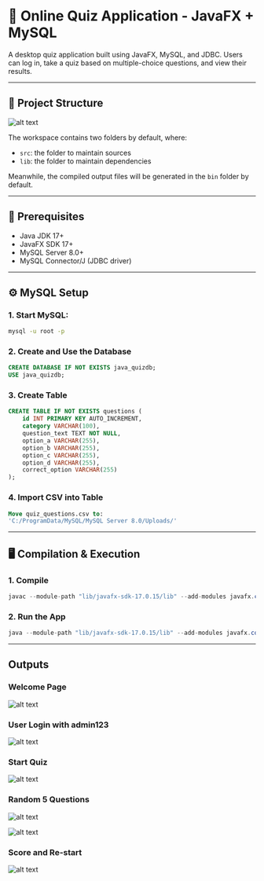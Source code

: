 # 🧠 Online Quiz Application - JavaFX + MySQL

A desktop quiz application built using JavaFX, MySQL, and JDBC. Users can log in, take a quiz based on multiple-choice questions, and view their results.

---

## 📁 Project Structure

![alt text](image-6.png)

The workspace contains two folders by default, where:

- `src`: the folder to maintain sources
- `lib`: the folder to maintain dependencies

Meanwhile, the compiled output files will be generated in the `bin` folder by default.

---

## 🔧 Prerequisites

- Java JDK 17+
- JavaFX SDK 17+
- MySQL Server 8.0+
- MySQL Connector/J (JDBC driver)

---

## ⚙️ MySQL Setup

### 1. Start MySQL:

```bash
mysql -u root -p

```

### 2. Create and Use the Database

```sql
CREATE DATABASE IF NOT EXISTS java_quizdb;
USE java_quizdb;

```

### 3. Create Table

```sql
CREATE TABLE IF NOT EXISTS questions (
    id INT PRIMARY KEY AUTO_INCREMENT,
    category VARCHAR(100),
    question_text TEXT NOT NULL,
    option_a VARCHAR(255),
    option_b VARCHAR(255),
    option_c VARCHAR(255),
    option_d VARCHAR(255),
    correct_option VARCHAR(255)
);

```

### 4. Import CSV into Table

```sql
Move quiz_questions.csv to:
'C:/ProgramData/MySQL/MySQL Server 8.0/Uploads/'
```

---

## 🖥️ Compilation & Execution

### 1. Compile

```java
javac --module-path "lib/javafx-sdk-17.0.15/lib" --add-modules javafx.controls,javafx.fxml -d out src/*.java

```

### 2. Run the App

```java
java --module-path "lib/javafx-sdk-17.0.15/lib" --add-modules javafx.controls,javafx.fxml -cp out App

```

---

## Outputs

### Welcome Page

![alt text](image.png)

### User Login with admin123

![alt text](image-1.png)

### Start Quiz

![alt text](image-2.png)

### Random 5 Questions

![alt text](image-3.png)

![alt text](image-4.png)

### Score and Re-start

![alt text](image-5.png)
